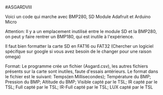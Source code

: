 #ASGARDVIII

Voici un code qui marche avec BMP280, SD Module Adafruit et Arduino Micro

Attention: Il y a un emplacement inutilisé entre le module SD et la BMP280, on peut y faire rentrer un BMP180, qui est inutile à l'expérience.

Il faut bien formatter la carte SD en FAT16 ou FAT32 (Chercher un logiciel spécifque sur google si vous avez besoin de le changer pour une raison omega)

Format: Le programme crée un fichier (Asgard.csv), les autres fichiers présents sur la carte sont inutiles, faute d'essais antérieurs.
Le format dans le fichier est le suivant: Temps(en Millisecondes); Température du BMP; Pression du BMP; Altitude du BMP; Visible capté par le TSL; IR capté par le TSL; Full capté par le TSL; IR-Full capté par le TSL; LUX capté par le TSL
